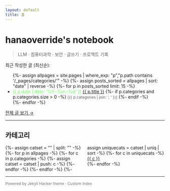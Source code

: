 ```yaml
---
layout: default
title: 홈
---
```


# hanaoverride's notebook

> LLM · 컴퓨터과학 · 보안 · 글쓰기 · 프로젝트 기록

최근 작성한 글 (최신순):

<ul>
{%- assign allpages = site.pages | where_exp: "p","p.path contains '/_pages/categories/'" -%}
{%- assign posts_sorted = allpages | sort: "date" | reverse -%}
{%- for p in posts_sorted limit: 15 -%}
  <li>
    <span style="white-space:nowrap;font-variant-numeric:tabular-nums;color:#6f6;">{{ p.date | date: '%Y-%m-%d' }}</span>
    <a href="{{ p.url }}">{{ p.title }}</a>
    {%- if p.categories and p.categories.size > 0 -%}
      <span style="font-size:0.75rem;opacity:.7;">[{{ p.categories | join: ', ' }}]</span>
    {%- endif -%}
  </li>
{%- endfor -%}
</ul>

[전체 글 보기 →](/)

---

## 카테고리
<ul style="columns:2; -webkit-columns:2; -moz-columns:2; list-style:none; padding-left:0;">
{%- assign catset = "" | split: "" -%}
{%- for p in allpages -%}
  {%- for c in p.categories -%}
    {%- assign catset = catset | push: c -%}
  {%- endfor -%}
{%- endfor -%}
{%- assign uniquecats = catset | uniq | sort -%}
{%- for c in uniquecats -%}
  <li><a href="/{{ c }}/">{{ c }}</a></li>
{%- endfor -%}
</ul>

---

<p style="font-size:0.75rem;opacity:.6;">Powered by Jekyll Hacker theme · Custom index</p>
